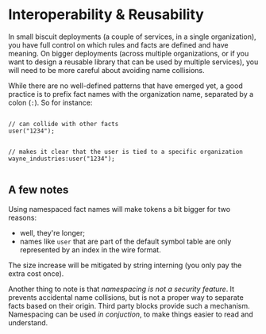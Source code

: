 # Interoperability & Reusability

In small biscuit deployments (a couple of services, in a single
organization), you have full control on which rules and facts are
defined and have meaning. On bigger deployments (across multiple
organizations, or if you want to design a reusable library that can
be used by multiple services), you will need to be more careful
about avoiding name collisions.

While there are no well-defined patterns that have emerged yet,
a good practice is to prefix fact names with the organization name,
separated by a colon (`:`). So for instance:

<bc-datalog-editor>
<pre><code>
// can collide with other facts
user("1234");

// makes it clear that the user is tied to a specific organization
wayne_industries:user("1234");
</code></pre>
</bc-datalog-editor> 

## A few notes

Using namespaced fact names will make tokens a bit bigger for two reasons:

- well, they're longer;
- names like `user` that are part of the default symbol table are only represented by an index in the wire format.

The size increase will be mitigated by string interning (you only pay the extra
cost once).

Another thing to note is that _namespacing is not a security feature_. It prevents
accidental name collisions, but is not a proper way to separate facts based on
their origin. Third party blocks provide such a mechanism. Namespacing can be
used _in conjuction_, to make things easier to read and understand.
